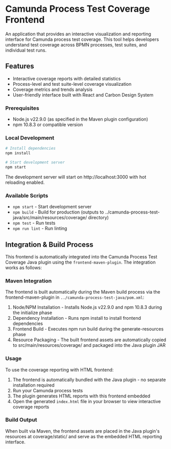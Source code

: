 # Camunda Process Test Coverage Frontend

An application that provides an interactive visualization and reporting interface for Camunda process test coverage.
This tool helps developers understand test coverage across BPMN processes, test suites, and individual test runs.

## Features

- Interactive coverage reports with detailed statistics
- Process-level and test suite-level coverage visualization
- Coverage metrics and trends analysis
- User-friendly interface built with React and Carbon Design System

### Prerequisites

- Node.js v22.9.0 (as specified in the Maven plugin configuration)
- npm 10.8.3 or compatible version

### Local Development

```bash
# Install dependencies
npm install

# Start development server
npm start
```

The development server will start on http://localhost:3000 with hot reloading enabled.

### Available Scripts

- `npm start` - Start development server
- `npm build` - Build for production (outputs to ../camunda-process-test-java/src/main/resources/coverage/ directory)
- `npm test` - Run tests
- `npm run lint` - Run linting

## Integration & Build Process

This frontend is automatically integrated into the Camunda Process Test Coverage Java plugin using the `frontend-maven-plugin`.
The integration works as follows:

### Maven Integration

The frontend is built automatically during the Maven build process via the frontend-maven-plugin in `../camunda-process-test-java/pom.xml`:

1. Node/NPM Installation - Installs Node.js v22.9.0 and npm 10.8.3 during the initialize phase
2. Dependency Installation - Runs npm install to install frontend dependencies
3. Frontend Build - Executes npm run build during the generate-resources phase
4. Resource Packaging - The built frontend assets are automatically copied to src/main/resources/coverage/ and packaged into the Java plugin JAR

### Usage

To use the coverage reporting with HTML frontend:

1. The frontend is automatically bundled with the Java plugin - no separate installation required
2. Run your Camunda process tests
3. The plugin generates HTML reports with this frontend embedded
4. Open the generated `index.html` file in your browser to view interactive coverage reports

### Build Output

When built via Maven, the frontend assets are placed in the Java plugin's resources at coverage/static/ and serve as the embedded HTML reporting interface.


